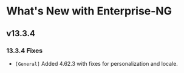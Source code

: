 # What's New with Enterprise-NG

## v13.3.4

### 13.3.4 Fixes

- `[General]` Added 4.62.3 with fixes for personalization and locale.
